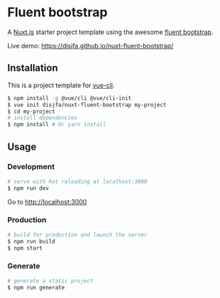 # Fluent bootstrap

A [Nuxt.js](https://github.com/nuxt/nuxt.js) starter project template using the awesome [fluent bootstrap](https://github.com/disjfa/fluent-bootstrap).

Live demo: https://disjfa.github.io/nuxt-fluent-bootstrap/

## Installation

This is a project template for [vue-cli](https://github.com/vuejs/vue-cli).

``` bash
$ npm install -g @vue/cli @vue/cli-init
$ vue init disjfa/nuxt-fluent-bootstrap my-project  
$ cd my-project                     
# install dependencies
$ npm install # Or yarn install
```

## Usage

### Development

``` bash
# serve with hot reloading at localhost:3000
$ npm run dev
```

Go to [http://localhost:3000](http://localhost:3000)

### Production

``` bash
# build for production and launch the server
$ npm run build
$ npm start
```

### Generate

``` bash
# generate a static project
$ npm run generate
```